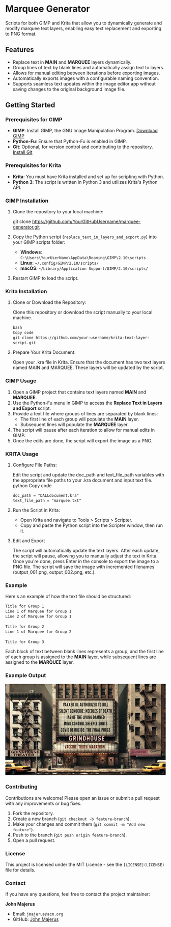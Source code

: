 # Marquee Generator

Scripts for both GIMP and Krita that allow you to dynamically generate and modify marquee text layers, enabling easy text replacement and exporting to PNG format.

## Features

- Replace text in **MAIN** and **MARQUEE** layers dynamically.
- Group lines of text by blank lines and automatically assign text to layers.
- Allows for manual editing between iterations before exporting images.
- Automatically exports images with a configurable naming convention.
- Supports seamless text updates within the image editor app without saving changes to the original background image file.

## Getting Started

### Prerequisites for GIMP

- **GIMP**: Install GIMP, the GNU Image Manipulation Program. [Download GIMP](https://www.gimp.org/downloads/)
- **Python-Fu**: Ensure that Python-Fu is enabled in GIMP.
- **Git**: Optional, for version control and contributing to the repository. [Install Git](https://git-scm.com/book/en/v2/Getting-Started-Installing-Git)

### Prerequisites for Krita

- **Krita**: You must have Krita installed and set up for scripting with Python.
- **Python 3**: The script is written in Python 3 and utilizes Krita's Python API.

### GIMP Installation

1.  Clone the repository to your local machine:

    git clone https://github.com/YourGitHubUsername/marquee-generator.git
    

2.  Copy the Python script (`replace_text_in_layers_and_export.py`) into your GIMP scripts folder:
    *   **Windows**: `C:\Users\YourUserName\AppData\Roaming\GIMP\2.10\scripts`
    *   **Linux**: `~/.config/GIMP/2.10/scripts/`
    *   **macOS**: `~/Library/Application Support/GIMP/2.10/scripts/`
3.  Restart GIMP to load the script.

### Krita Installation

1. Clone or Download the Repository:

    Clone this repository or download the script manually to your local machine.
    ```
    bash
    Copy code
    git clone https://github.com/your-username/krita-text-layer-script.git
    ```

2. Prepare Your Krita Document:

    Open your .kra file in Krita.
    Ensure that the document has two text layers named MAIN and MARQUEE. These layers will be updated by the script.


### GIMP Usage

1.  Open a GIMP project that contains text layers named **MAIN** and **MARQUEE**.
2.  Use the Python-Fu menu in GIMP to access the **Replace Text in Layers and Export** script.
3.  Provide a text file where groups of lines are separated by blank lines:
    *   The first line of each group will populate the **MAIN** layer.
    *   Subsequent lines will populate the **MARQUEE** layer.
4.  The script will pause after each iteration to allow for manual edits in GIMP.
5.  Once the edits are done, the script will export the image as a PNG.

### KRITA Usage
1. Configure File Paths:

    Edit the script and update the doc_path and text_file_path variables with the appropriate file paths to your .kra document and input text file.
    python
    Copy code
    ```
    doc_path = "DALLdocument.kra"
    text_file_path = "marquee.txt"
    ```
2. Run the Script in Krita:

    - Open Krita and navigate to Tools > Scripts > Scripter.
    - Copy and paste the Python script into the Scripter window, then run it.

3. Edit and Export

    The script will automatically update the text layers.
    After each update, the script will pause, allowing you to manually adjust the text in Krita. Once you're done, press Enter in the console to export the image to a PNG file.
    The script will save the image with incremented filenames (output_001.png, output_002.png, etc.).

### Example

Here's an example of how the text file should be structured:

    Title for Group 1
    Line 1 of Marquee for Group 1
    Line 2 of Marquee for Group 1
    
    Title for Group 2
    Line 1 of Marquee for Group 2
    
    Title for Group 3
    

Each block of text between blank lines represents a group, and the first line of each group is assigned to the **MAIN** layer, while subsequent lines are assigned to the **MARQUEE** layer.

### Example Output

![Marquee Example](./images/marquee-example.png)


### Contributing

Contributions are welcome! Please open an issue or submit a pull request with any improvements or bug fixes.

1.  Fork the repository.
2.  Create a new branch (`git checkout -b feature-branch`).
3.  Make your changes and commit them (`git commit -m "Add new feature"`).
4.  Push to the branch (`git push origin feature-branch`).
5.  Open a pull request.

### License

This project is licensed under the MIT License - see the `[LICENSE](LICENSE)` file for details.

### Contact

If you have any questions, feel free to contact the project maintainer:

**John Majerus**

*   Email: `jmajerus@acm.org`
*   GitHub: [John Majerus](https://github.com/jmajerus)
